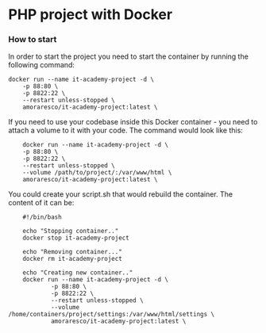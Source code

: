 # PHP project with Docker


### How to start
In order to start the project you need to start the container by running the following command:

    docker run --name it-academy-project -d \
        -p 88:80 \
        -p 8822:22 \
        --restart unless-stopped \
        amoraresco/it-academy-project:latest \

If you need to use your codebase inside this Docker container - you need to attach a volume to it with your code.
The command would look like this:

        docker run --name it-academy-project -d \
        -p 88:80 \
        -p 8822:22 \
        --restart unless-stopped \
        --volume /path/to/project/:/var/www/html \
        amoraresco/it-academy-project:latest \


You could create your script.sh that would rebuild the container. The content of it can be:

        #!/bin/bash

        echo "Stopping container.."
        docker stop it-academy-project

        echo "Removing container..."
        docker rm it-academy-project

        echo "Creating new container.."
        docker run --name it-academy-project -d \
                -p 88:80 \
                -p 8822:22 \
                --restart unless-stopped \
                --volume /home/containers/project/settings:/var/www/html/settings \
                amoraresco/it-academy-project:latest \


